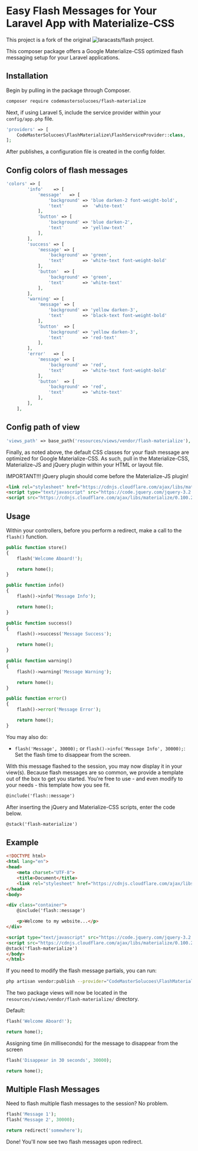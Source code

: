# Easy Flash Messages for Your Laravel App with Materialize-CSS

This project is a fork of the original ![laracasts/flash](https://github.com/laracasts/flash) project.

This composer package offers a Google Materialize-CSS optimized flash messaging setup for your Laravel applications.

## Installation

Begin by pulling in the package through Composer.

```bash
composer require codemastersolucoes/flash-materialize
```

Next, if using Laravel 5, include the service provider within your `config/app.php` file.

```php
'providers' => [
    CodeMasterSolucoes\FlashMaterialize\FlashServiceProvider::class,
];
```
After publishes, a configuration file is created in the config folder.

## Config colors of flash messages
```php
'colors' => [
        'info'    => [
            'message'   => [
                'background' => 'blue darken-2 font-weight-bold',
                'text'       =>  'white-text'
            ],
            'button' => [
                'background' => 'blue darken-2',
                'text'       => 'yellow-text'
            ],
        ],
        'success' => [
            'message' => [
                'background' => 'green',
                'text'       => 'white-text font-weight-bold'
            ],
            'button'  => [
                'background' => 'green',
                'text'       => 'white-text'
            ],
        ],
        'warning' => [
            'message' => [
                'background' => 'yellow darken-3',
                'text'       => 'black-text font-weight-bold'
            ],
            'button'  => [
                'background' => 'yellow darken-3',
                'text'       => 'red-text'
            ],
        ],
        'error'   => [
            'message' => [
                'background' => 'red',
                'text'       => 'white-text font-weight-bold'
            ],
            'button'  => [
                'background' => 'red',
                'text'       => 'white-text'
            ],
        ],
    ],
```

## Config path of view
```php
'views_path' => base_path('resources/views/vendor/flash-materialize'),
```

Finally, as noted above, the default CSS classes for your flash message are optimized for Google Materialize-CSS. As such, pull in the Materialize-CSS, Materialize-JS and jQuery plugin within your HTML or layout file.

IMPORTANT!!! jQuery plugin should come before the Materialize-JS plugin!

```html
<link rel="stylesheet" href="https://cdnjs.cloudflare.com/ajax/libs/materialize/0.100.2/css/materialize.min.css">
<script type="text/javascript" src="https://code.jquery.com/jquery-3.2.1.min.js"></script>
<script src="https://cdnjs.cloudflare.com/ajax/libs/materialize/0.100.2/js/materialize.min.js"></script>
```

## Usage

Within your controllers, before you perform a redirect, make a call to the `flash()` function.

```php
public function store()
{
    flash('Welcome Aboard!');

    return home();
}

public function info()
{
    flash()->info('Message Info');

    return home();
}

public function success()
{
    flash()->success('Message Success');

    return home();
}

public function warning()
{
    flash()->warning('Message Warning');

    return home();
}

public function error()
{
    flash()->error('Message Error');

    return home();
}
```

You may also do:

- `flash('Message', 30000);` or `flash()->info('Message Info', 30000);`: Set the flash time to disappear from the screen.

With this message flashed to the session, you may now display it in your view(s). Because flash messages are so common, we provide a template out of the box to get you started. You're free to use - and even modify to your needs - this template how you see fit.

```html
@include('flash::message')
```

After inserting the jQuery and Materialize-CSS scripts, enter the code below.

```html
@stack('flash-materialize')
```

## Example

```html
<!DOCTYPE html>
<html lang="en">
<head>
    <meta charset="UTF-8">
    <title>Document</title>
    <link rel="stylesheet" href="https://cdnjs.cloudflare.com/ajax/libs/materialize/0.100.2/css/materialize.min.css">
</head>
<body>

<div class="container">
    @include('flash::message')

    <p>Welcome to my website...</p>
</div>

<script type="text/javascript" src="https://code.jquery.com/jquery-3.2.1.min.js"></script>
<script src="https://cdnjs.cloudflare.com/ajax/libs/materialize/0.100.2/js/materialize.min.js"></script>
@stack('flash-materialize')
</body>
</html>
```

If you need to modify the flash message partials, you can run:

```bash
php artisan vendor:publish --provider="CodeMasterSolucoes\FlashMaterialize\FlashServiceProvider"
```

The two package views will now be located in the `resources/views/vendor/flash-materialize/` directory.

Default:
```php
flash('Welcome Aboard!');

return home();
```

Assigning time (in milliseconds) for the message to disappear from the screen
```php
flash('Disappear in 30 seconds', 30000);

return home();
```

## Multiple Flash Messages

Need to flash multiple flash messages to the session? No problem.

```php
flash('Message 1');
flash('Message 2', 30000);

return redirect('somewhere');
```

Done! You'll now see two flash messages upon redirect.